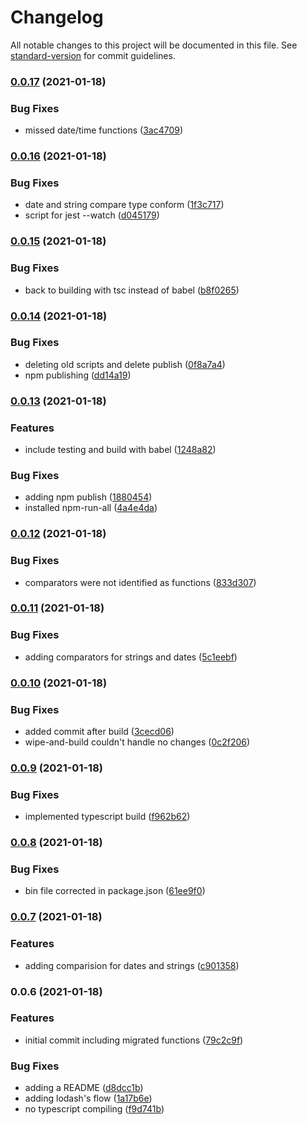 # Changelog

All notable changes to this project will be documented in this file. See [standard-version](https://github.com/conventional-changelog/standard-version) for commit guidelines.

### [0.0.17](https://github.com/cabcookie/cbk-functional-library/compare/v0.0.16...v0.0.17) (2021-01-18)


### Bug Fixes

* missed date/time functions ([3ac4709](https://github.com/cabcookie/cbk-functional-library/commit/3ac47098c26827dd670170cae9a334210d65539f))

### [0.0.16](https://github.com/cabcookie/cbk-functional-library/compare/v0.0.15...v0.0.16) (2021-01-18)


### Bug Fixes

* date and string compare type conform ([1f3c717](https://github.com/cabcookie/cbk-functional-library/commit/1f3c7174fd9b1394b1749dc10749d5489093abeb))
* script for jest --watch ([d045179](https://github.com/cabcookie/cbk-functional-library/commit/d045179b114b9953256f6293dbb29329527970c3))

### [0.0.15](https://github.com/cabcookie/cbk-functional-library/compare/v0.0.14...v0.0.15) (2021-01-18)


### Bug Fixes

* back to building with tsc instead of babel ([b8f0265](https://github.com/cabcookie/cbk-functional-library/commit/b8f0265b5e72428b165bf45ac3e16967240eaf44))

### [0.0.14](https://github.com/cabcookie/cbk-functional-library/compare/v0.0.13...v0.0.14) (2021-01-18)


### Bug Fixes

* deleting old scripts and delete publish ([0f8a7a4](https://github.com/cabcookie/cbk-functional-library/commit/0f8a7a4eb009a9a2ca9187c7842d4935ca9e2b2b))
* npm publishing ([dd14a19](https://github.com/cabcookie/cbk-functional-library/commit/dd14a19960119a1c2bb10a58519d0a1f6cbd2696))

### [0.0.13](https://github.com/cabcookie/cbk-functional-library/compare/v0.0.12...v0.0.13) (2021-01-18)


### Features

* include testing and build with babel ([1248a82](https://github.com/cabcookie/cbk-functional-library/commit/1248a82d85959fb7ca473f0235d4ad64149755ff))


### Bug Fixes

* adding npm publish ([1880454](https://github.com/cabcookie/cbk-functional-library/commit/1880454a1c27ace81df1c12c8c20515c7e16d87b))
* installed npm-run-all ([4a4e4da](https://github.com/cabcookie/cbk-functional-library/commit/4a4e4daec9dbee5ec14fe73aa8e9db8dc4a3a464))

### [0.0.12](https://github.com/cabcookie/cbk-functional-library/compare/v0.0.11...v0.0.12) (2021-01-18)


### Bug Fixes

* comparators were not identified as functions ([833d307](https://github.com/cabcookie/cbk-functional-library/commit/833d3079787d26d6a3df23958b08c2123642197f))

### [0.0.11](https://github.com/cabcookie/cbk-functional-library/compare/v0.0.10...v0.0.11) (2021-01-18)


### Bug Fixes

* adding comparators for strings and dates ([5c1eebf](https://github.com/cabcookie/cbk-functional-library/commit/5c1eebf27a6d8b56ecdc69b96e799a040e6b1f07))

### [0.0.10](https://github.com/cabcookie/cbk-functional-library/compare/v0.0.9...v0.0.10) (2021-01-18)


### Bug Fixes

* added commit after build ([3cecd06](https://github.com/cabcookie/cbk-functional-library/commit/3cecd0633816072b5e0ac1be23eaae6dde2120e1))
* wipe-and-build couldn't handle no changes ([0c2f206](https://github.com/cabcookie/cbk-functional-library/commit/0c2f20621fe7591eec31e0a928ce3b79ec4fd80b))

### [0.0.9](https://github.com/cabcookie/cbk-functional-library/compare/v0.0.8...v0.0.9) (2021-01-18)


### Bug Fixes

* implemented typescript build ([f962b62](https://github.com/cabcookie/cbk-functional-library/commit/f962b62af112a7d43bf810e3406d3aa3c2e66ac7))

### [0.0.8](https://github.com/cabcookie/cbk-functional-library/compare/v0.0.7...v0.0.8) (2021-01-18)


### Bug Fixes

* bin file corrected in package.json ([61ee9f0](https://github.com/cabcookie/cbk-functional-library/commit/61ee9f0db56fca4922780a3abf9805e04a9b1db9))

### [0.0.7](https://github.com/cabcookie/cbk-functional-library/compare/v0.0.6...v0.0.7) (2021-01-18)


### Features

* adding comparision for dates and strings ([c901358](https://github.com/cabcookie/cbk-functional-library/commit/c9013583546b861fea585a60e166ef42b6c85ef3))

### 0.0.6 (2021-01-18)


### Features

* initial commit including migrated functions ([79c2c9f](https://github.com/cabcookie/cbk-functional-library/commit/79c2c9f74933b2aa9592a6022875d628971cad33))


### Bug Fixes

* adding a README ([d8dcc1b](https://github.com/cabcookie/cbk-functional-library/commit/d8dcc1b3adc6de5dfa27df71b5dbacebd40b8b58))
* adding lodash's flow ([1a17b6e](https://github.com/cabcookie/cbk-functional-library/commit/1a17b6e6a516c73d51f6304815ab56b1c331b0b2))
* no typescript compiling ([f9d741b](https://github.com/cabcookie/cbk-functional-library/commit/f9d741b8f035e6b1c8727f4350411c2c8724e6c3))
